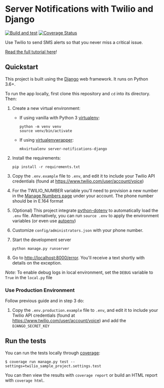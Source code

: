 # Server Notifications with Twilio and Django

[![Build and test](https://github.com/TwilioDevEd/server-notifications-django/actions/workflows/build_test.yml/badge.svg)](https://github.com/TwilioDevEd/server-notifications-django/actions/workflows/build_test.yml)
[![Coverage Status](https://coveralls.io/repos/TwilioDevEd/server-notifications-django/badge.svg?branch=master&service=github)](https://coveralls.io/github/TwilioDevEd/server-notifications-django?branch=master)

Use Twilio to send SMS alerts so that you never miss a critical issue.

[Read the full tutorial here](https://www.twilio.com/docs/tutorials/walkthrough/server-notifications/python/django)!

## Quickstart

This project is built using the [Django](https://www.djangoproject.com/) web framework. It runs on Python 3.6+.

To run the app locally, first clone this repository and `cd` into its directory. Then:

1. Create a new virtual environment:
    - If using vanilla with Python 3 [virtualenv](https://docs.python.org/3/library/venv.html):

        ```
        python -m venv venv
        source venv/bin/activate
        ```

    - If using [virtualenvwrapper](https://virtualenvwrapper.readthedocs.org/en/latest/):

        ```
        mkvirtualenv server-notifications-django
        ```

1. Install the requirements:

    ```
    pip install -r requirements.txt
    ```

1. Copy the `.env.example` file to `.env`, and edit it to include your Twilio API credentials (found at https://www.twilio.com/user/account/voice)
1. For the TWILIO_NUMBER variable you'll need to provision a new number in the [Manage Numbers page](https://www.twilio.com/user/account/phone-numbers/incoming) under your account. The phone number should be in E.164 format
1. (Optional) This project integrate [python-dotenv](https://github.com/theskumar/python-dotenv) to automatically load the `.env` file. Alternatively, you can run `source .env` to apply the environment variables (or even use [autoenv](https://github.com/kennethreitz/autoenv))
1. Customize `config/administrators.json` with your phone number.
1. Start the development server

    ```
    python manage.py runserver
    ```
1. Go to [http://localhost:8000/error](http://localhost:8000/error/). You'll receive a text shortly with details on the exception.

*Note:* To enable debug logs in local environment, set the `DEBUG` variable to `True` in the `local.py` file

### Use Production Environment

Follow previous guide and in step 3 do:

1. Copy the `.env.production.example` file to `.env`, and edit it to include your Twilio API credentials (found at https://www.twilio.com/user/account/voice) and add the `DJANGO_SECRET_KEY`

## Run the tests

You can run the tests locally through [coverage](http://coverage.readthedocs.org/):

```
$ coverage run manage.py test --settings=twilio_sample_project.settings.test
```

You can then view the results with `coverage report` or build an HTML report with `coverage html`.
